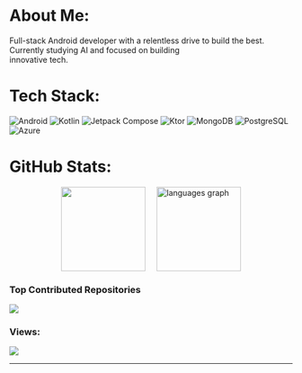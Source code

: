 # About Me:
Full-stack Android developer with a relentless drive to build the best. Currently studying AI and focused on building  
innovative tech.

# Tech Stack:
![Android](https://img.shields.io/badge/Android-2DBF6C?style=for-the-badge&logo=Android&logoColor=white)
![Kotlin](https://img.shields.io/badge/kotlin-%237F52FF.svg?style=for-the-badge&logo=kotlin&logoColor=white)
![Jetpack Compose](https://img.shields.io/badge/Jetpack%20Compose-4285F4?style=for-the-badge&logo=jetpackcompose&logoColor=white)
![Ktor](https://img.shields.io/badge/Ktor-BF360C?style=for-the-badge&logo=kotlin&logoColor=white)
![MongoDB](https://img.shields.io/badge/MongoDB-47A248?style=for-the-badge&logo=mongodb&logoColor=white)
![PostgreSQL](https://img.shields.io/badge/PostgreSQL-4169E1?style=for-the-badge&logo=postgresql&logoColor=white)
![Azure](https://img.shields.io/badge/Azure-0089D6?style=for-the-badge&logo=microsoftazure&logoColor=white)

# GitHub Stats:
<div style="display: flex; justify-content: center; gap: 20px;">
  <img src="https://nirzak-streak-stats.vercel.app/?user=amz202&theme=blue_navy&hide_border=true" height="150" />
  <img src="https://github-readme-stats.vercel.app/api/top-langs?username=amz202&locale=en&hide_title=false&layout=compact&card_width=320&langs_count=5&theme=blue_navy&hide_border=true&order=2" height="150" alt="languages graph" />
</div>

###

### Top Contributed Repositories
![](https://github-contributor-stats.vercel.app/api?username=amz202&limit=5&theme=nightowl&combine_all_yearly_contributions=true&hide_border=true)

###

### Views:
<img src="https://profile-counter.glitch.me/amz202/count.svg?" />

---



